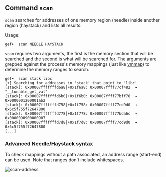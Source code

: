## Command `scan`

`scan` searches for addresses of one memory region (needle) inside another
region (haystack) and lists all results.

Usage:

```
gef➤  scan NEEDLE HAYSTACK
```

`scan` requires two arguments, the first is the memory section that will be
searched and the second is what will be searched for. The arguments are grepped
against the process's memory mappings (just like [vmmap](./vmmap.md)) to
determine the memory ranges to search.

```
gef➤  scan stack libc
[+] Searching for addresses in 'stack' that point to 'libc'
[stack]: 0x00007fffffffd6a8│+0x1f6a8: 0x00007ffff77cf482  →  "__tunable_get_val"
[stack]: 0x00007fffffffd6b0│+0x1f6b0: 0x00007ffff77bff78  →  0x0000001200001ab2
[stack]: 0x00007fffffffd758│+0x1f758: 0x00007ffff77cd9d0  →  0x6c5f755f72647800
[stack]: 0x00007fffffffd778│+0x1f778: 0x00007ffff77bda6c  →  0x0000090900000907
[stack]: 0x00007fffffffd7d8│+0x1f7d8: 0x00007ffff77cd9d0  →  0x6c5f755f72647800
[...]
```

### Advanced Needle/Haystack syntax ###

To check mappings without a path associated, an address range (start-end) can
be used. Note that ranges don't include whitespaces.

![scan-address](https://i.imgur.com/ExJC2p7.png)

